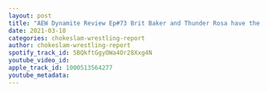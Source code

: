 ```yaml
---
layout: post
title: "AEW Dynamite Review Ep#73 Brit Baker and Thunder Rosa have the most awesome lights out match in the Women's division plus more!"
date: 2021-03-18
categories: chokeslam-wrestling-report
author: chokeslam-wrestling-report
spotify_track_id: 5BQkftGgyOWa4Or28Xxg4N
youtube_video_id: 
apple_track_id: 1000513564277
youtube_metadata: 
---
```

